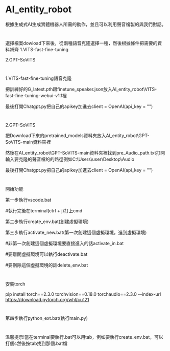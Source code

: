 # AI_entity_robot
根據生成式AI生成實體機器人所需的動作，並且可以利用聲音複製的與我們對話。
#
選擇檔案dowload下來後，從兩種語音克隆選擇一種，然後根據條件把需要的資料補齊
1.VITS-fast-fine-tuning

2.GPT-SoVITS
#
1.VITS-fast-fine-tuning語音克隆

把訓練好的G_latest.pth跟finetune_speaker.json放入AI_entity_robot\VITS-fast-fine-tuning-webui-v1.1裡

最後打開Chatgpt.py把自己的apikey加進去client = OpenAI(api_key = "")
#
2.GPT-SoVITS

把Download下來的pretrained_models資料夾放入AI_entity_robot\GPT-SoVITS-main資料夾裡

然後在AI_entity_robot\GPT-SoVITS-main資料夾裡找到pre_Audio_path.txt打開輸入要克隆的聲音檔的的路徑例如C:\Users\user\Desktop\Audio

最後打開Chatgpt.py把自己的apikey加進去client = OpenAI(api_key = "")
#
開始功能

第一步執行vscode.bat

#執行完後在terminal(ctrl + j)打上cmd

第二步執行create_env.bat(創建虛擬環境)

第三步執行activate_new.bat(第一次創建這個虛擬環境，進到虛擬環境)

#非第一次創建這個虛擬環境要直接進入的話activate_in.bat

#要離開虛擬環境可以執行deactivate.bat

#要刪除這個虛擬環境的話delete_env.bat
#
安裝torch

pip install torch==2.3.0 torchvision==0.18.0 torchaudio==2.3.0 --index-url https://download.pytorch.org/whl/cu121
#

第四步執行python_ext.bat(執行main.py)

#
溫馨提示!當在terminal要執行.bat可以用tab，例如要執行create_env.bat，可以打個c然後按tab找到那個.bat檔